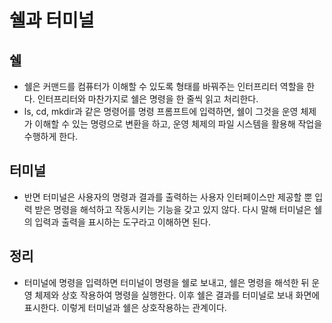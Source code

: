 # 쉘과 터미널

## 쉘

- 쉘은 커맨드를 컴퓨터가 이해할 수 있도록 형태를 바꿔주는 인터프리터 역할을 한다. 인터프리터와 마찬가지로 쉘은 명령을 한 줄씩 읽고 처리한다.
- ls, cd, mkdir과 같은 명령어를 명령 프롬프트에 입력하면, 쉘이 그것을 운영 체제가 이해할 수 있는 명령으로 변환을 하고, 운영 체제의 파일 시스템을 활용해 작업을 수행하게 한다.

## 터미널

- 반면 터미널은 사용자의 명령과 결과를 출력하는 사용자 인터페이스만 제공할 뿐 입력 받은 명령을 해석하고 작동시키는 기능을 갖고 있지 않다. 다시 말해 터미널은 쉘의 입력과 출력을 표시하는 도구라고 이해하면 된다.

## 정리

- 터미널에 명령을 입력하면 터미널이 명령을 쉘로 보내고, 쉘은 명령을 해석한 뒤 운영 체제와 상호 작용하여 명령을 실행한다. 이후 쉘은 결과를 터미널로 보내 화면에 표시한다. 이렇게 터미널과 쉘은 상호작용하는 관계이다.
